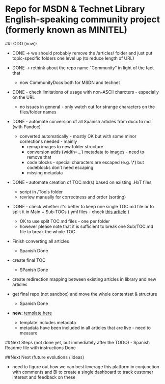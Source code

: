 # Repo for MSDN & Technet Library English-speaking community project (formerly known as MINITEL)

##TODO (now): 
- DONE -> we should probably remove the /articles/ folder and just put topic-specific folders one level up (to reduce length of URL)
- DONE -> rethink about the repo name "Community" in light of the fact that 
    - now CommunityDocs both for MSDN and technet
- DONE - check limitations of usage with non-ASCII charcters - especially on the URL
    - no issues in general - only watch out for strange characters on the files/folder names
- DONE - automate conversion of all Spanish articles from docx to md (with Pandoc)
    - converted automatically - mostly OK but with some minor corrections needed - mainly
        - remap images to new folder structure
        - conversion adds {width=...} metadata to images - need to remove that
        - code blocks - special characters are escaped (e.g. \\\*) but codeblocks don't need escaping
        - missing metadata
- DONE - automate creation of TOC.md(s) based on existing .HxT files
    - script in /Tools folder 
    - revriew manually for correctness and order (sorting)
- DONE - check whether it's better to keep one single TOC.md file or to split it in Main + Sub-TOCs (.yml files - check [this article](http://dotnet.github.io/docfx/tutorial/intro_toc.html) )
    - OK to use split TOC.md files - one per folder
    - however please note that it is sufficient to break one Sub/TOC.md file to break the whole TOC
- Finish converting all articles
    - Spanish Done
- create final TOC
    - SPanish Done
- create redirection mapping between existing articles in library and new articles
- get final repo (not sandbox) and move the whole contentset & structure
    - Spanish Done

- **new:** [template here](./template.md)
  - template includes metadata
  - metadata have been included in all articles that are live - need to measure 

##Next Steps (not done yet, but immediately after the TODO)
    - Spanish Readme file with instructions Done

##Next Next (future evolutions / ideas)
- need to figure out how we can best leverage this platform in conjunction with comments and BI to create a single dashboard to track customer interest and feedback on these
